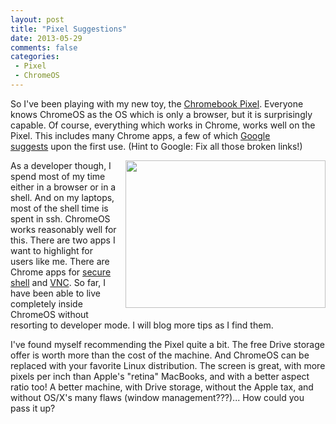 ```yaml
---
layout: post
title: "Pixel Suggestions"
date: 2013-05-29
comments: false
categories:
 - Pixel
 - ChromeOS
---
```


So I've been playing with my new toy, the <a href="http://www.google.com/intl/en_us/chrome/devices/chromebook-pixel/">Chromebook Pixel</a>. Everyone knows ChromeOS as the OS which is only a browser, but it is surprisingly capable. Of course, everything which works in Chrome, works well on the Pixel. This includes many Chrome apps, a few of which <a href="https://support.google.com/chromeos/bin/answer.py?hl=en&amp;answer=1056325&amp;p=gsg_find_apps">Google suggests</a>&nbsp;upon the first use. (Hint to Google: Fix all those broken links!)

<a href="http://4.bp.blogspot.com/-ln5b5F_xZBo/Uaa_3PjHjlI/AAAAAAAAFbw/9S1lP_1AvPY/s1600/Screenshot+2013-05-29+at+9.55.36+PM.png" imageanchor="1" style="clear: right; float: right; margin-bottom: 1em; margin-left: 1em;"><img border="0" height="236" src="http://4.bp.blogspot.com/-ln5b5F_xZBo/Uaa_3PjHjlI/AAAAAAAAFbw/9S1lP_1AvPY/s320/Screenshot+2013-05-29+at+9.55.36+PM.png" width="320" /></a>

As a developer though, I spend most of my time either in a browser or in a shell. And on my laptops, most of the shell time is spent in ssh. ChromeOS works reasonably well for this. There are two apps I want to highlight for users like me. There are Chrome apps for <a href="https://chrome.google.com/webstore/detail/secure-shell/pnhechapfaindjhompbnflcldabbghjo?hl=en">secure shell</a>&nbsp;and <a href="https://chrome.google.com/webstore/detail/vnc-viewer/iabmpiboiopbgfabjmgeedhcmjenhbla?hl=en">VNC</a>. So far, I have been able to live completely inside ChromeOS without resorting to developer mode. I will blog more tips as I find them.

I've found myself recommending the Pixel quite a bit. The free Drive storage offer is worth more than the cost of the machine. And ChromeOS can be replaced with your favorite Linux distribution. The screen is great, with more pixels per inch than Apple's "retina" MacBooks, and with a better aspect ratio too! A better machine, with Drive storage, without the Apple tax, and without OS/X's many flaws (window management???)... How could you pass it up?
